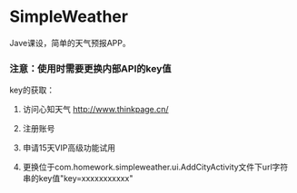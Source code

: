 # SimpleWeather
Jave课设，简单的天气预报APP。

### 注意：使用时需要更换内部API的key值
key的获取：

1. 访问心知天气 http://www.thinkpage.cn/

2. 注册账号

3. 申请15天VIP高级功能试用

4. 更换位于com.homework.simpleweather.ui.AddCityActivity文件下url字符串的key值"key=xxxxxxxxxxx"
